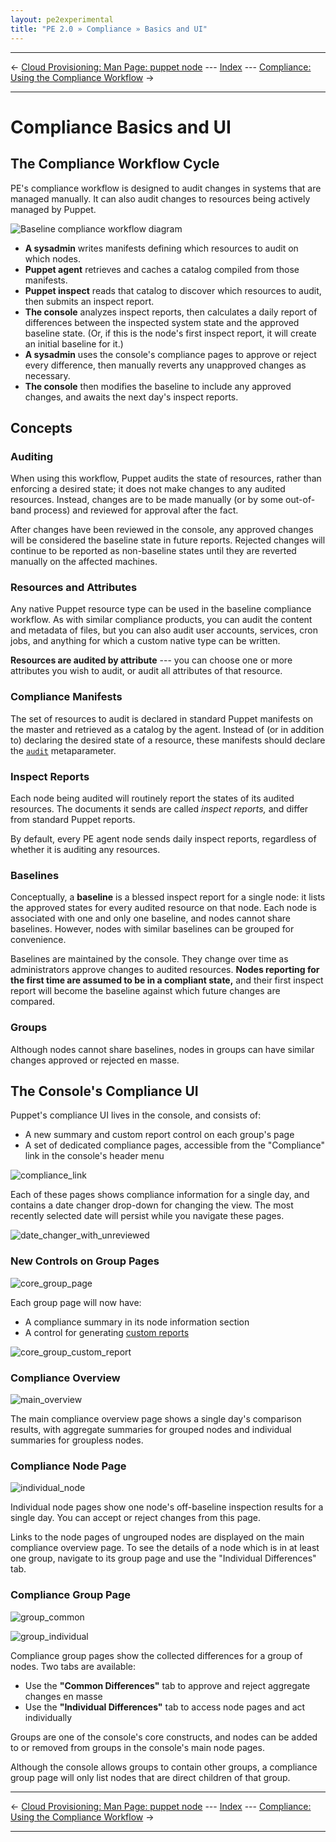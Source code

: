 ```yaml
---
layout: pe2experimental
title: "PE 2.0 » Compliance » Basics and UI"
---
```


* * *

&larr; [Cloud Provisioning: Man Page: puppet node](./cloudprovisioner_man_node.html) --- [Index](./) --- [Compliance: Using the Compliance Workflow](./compliance_using.html) &rarr;

* * *

Compliance Basics and UI
=====

The Compliance Workflow Cycle
-----

PE's compliance workflow is designed to audit changes in systems that are managed manually. It can also audit changes to resources being actively managed by Puppet. 

![Baseline compliance workflow diagram](./images/baseline/baseline_workflow.png)

- **A sysadmin** writes manifests defining which resources to audit on which nodes. 
- **Puppet agent** retrieves and caches a catalog compiled from those manifests. 
- **Puppet inspect** reads that catalog to discover which resources to audit, then submits an inspect report.
- **The console** analyzes inspect reports, then calculates a daily report of differences between the inspected system state and the approved baseline state. (Or, if this is the node's first inspect report, it will create an initial baseline for it.)
- **A sysadmin** uses the console's compliance pages to approve or reject every difference, then manually reverts any unapproved changes as necessary. 
- **The console** then modifies the baseline to include any approved changes, and awaits the next day's inspect reports.

Concepts
-----

### Auditing

When using this workflow, Puppet audits the state of resources, rather than enforcing a desired state; it does not make changes to any audited resources. Instead, changes are to be made manually (or by some out-of-band process) and reviewed for approval after the fact.

After changes have been reviewed in the console, any approved changes will be considered the baseline state in future reports. Rejected changes will continue to be reported as non-baseline states until they are reverted manually on the affected machines. 

### Resources and Attributes

Any native Puppet resource type can be used in the baseline compliance workflow. As with similar compliance products, you can audit the content and metadata of files, but you can also audit user accounts, services, cron jobs, and anything for which a custom native type can be written. 

**Resources are audited by attribute** --- you can choose one or more attributes you wish to audit, or audit all attributes of that resource. 

### Compliance Manifests

The set of resources to audit is declared in standard Puppet manifests on the master and retrieved as a catalog by the agent. Instead of (or in addition to) declaring the desired state of a resource, these manifests should declare the [`audit`](/references/2.7.6/metaparameter.html#audit) metaparameter. 

### Inspect Reports

Each node being audited will routinely report the states of its audited resources. The documents it sends are called _inspect reports,_ and differ from standard Puppet reports.

By default, every PE agent node sends daily inspect reports, regardless of whether it is auditing any resources.

### Baselines

Conceptually, a **baseline** is a blessed inspect report for a single node: it lists the approved states for every audited resource on that node. Each node is associated with one and only one baseline, and nodes cannot share baselines. However, nodes with similar baselines can be grouped for convenience.

Baselines are maintained by the console. They change over time as administrators approve changes to audited resources. **Nodes reporting for the first time are assumed to be in a compliant state,** and their first inspect report will become the baseline against which future changes are compared. 

### Groups

Although nodes cannot share baselines, nodes in groups can have similar changes approved or rejected en masse. 


The Console's Compliance UI
-----

Puppet's compliance UI lives in the console, and consists of:

- A new summary and custom report control on each group's page
- A set of dedicated compliance pages, accessible from the "Compliance" link in the console's header menu

![compliance_link][]

Each of these pages shows compliance information for a single day, and contains a date changer drop-down for changing the view. The most recently selected date will persist while you navigate these pages.

![date_changer_with_unreviewed][]

### New Controls on Group Pages

![core_group_page][]

Each group page will now have:

- A compliance summary in its node information section
- A control for generating [custom reports](./compliance_using.html#comparing-groups-against-a-single-baseline)

![core_group_custom_report][]

### Compliance Overview

![main_overview][]

The main compliance overview page shows a single day's comparison results, with aggregate summaries for grouped nodes and individual summaries for groupless nodes. 

### Compliance Node Page

![individual_node][]

Individual node pages show one node's off-baseline inspection results for a single day. You can accept or reject changes from this page. 

Links to the node pages of ungrouped nodes are displayed on the main compliance overview page. To see the details of a node which is in at least one group, navigate to its group page and use the "Individual Differences" tab.

### Compliance Group Page

![group_common][]

![group_individual][]

Compliance group pages show the collected differences for a group of nodes. Two tabs are available:

- Use the **"Common Differences"** tab to approve and reject aggregate changes en masse
- Use the **"Individual Differences"** tab to access node pages and act individually

Groups are one of the console's core constructs, and nodes can be added to or removed from groups in the console's main node pages.

Although the console allows groups to contain other groups, a compliance group page will only list nodes that are direct children of that group. 

[compliance_link]: ./images/baseline/compliance_link.png
[date_changer_with_unreviewed]: ./images/baseline/date_changer_with_unreviewed.png
[main_overview]: ./images/baseline/main_overview.png
[individual_node]: ./images/baseline/individual_node.png
[group_common]: ./images/baseline/group_common.png
[group_individual]: ./images/baseline/group_individual.png
[core_group_page]: ./images/baseline/core_group_page.png
[core_group_custom_report]: ./images/baseline/core_group_custom_report.png

* * *

&larr; [Cloud Provisioning: Man Page: puppet node](./cloudprovisioner_man_node.html) --- [Index](./) --- [Compliance: Using the Compliance Workflow](./compliance_using.html) &rarr;

* * *

